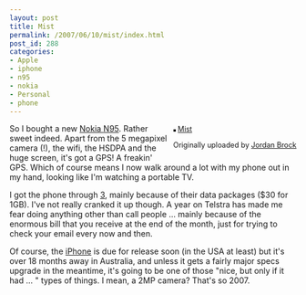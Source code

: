 ```yaml
---
layout: post
title: Mist
permalink: /2007/06/10/mist/index.html
post_id: 288
categories: 
- Apple
- iphone
- n95
- nokia
- Personal
- phone
---
```


<div style="float: right; margin-left: 10px; margin-bottom: 10px;">
 <a href="http://www.flickr.com/photos/mrsparkle/536535228/" title="photo sharing"><img src="http://farm2.static.flickr.com/1035/536535228_127fdf8e3a_m.jpg" alt="" style="border: solid 2px #000000;" /></a>
 

 <span style="font-size: 0.9em; margin-top: 0px;">
  <a href="http://www.flickr.com/photos/mrsparkle/536535228/">Mist</a>
  

  Originally uploaded by <a href="http://www.flickr.com/people/mrsparkle/">Jordan Brock</a>
 </span>
</div>

So I bought a new <a href="http://www.nokia.com.au/nokia/0,6771,98424,00.html">Nokia <span class="caps">N95</span></a>. Rather sweet indeed. Apart from the 5 megapixel camera (!), the wifi, the <span class="caps">HSDPA</span> and the huge screen, it's got a <span class="caps">GPS</span>! A freakin' <span class="caps">GPS</span>. Which of course means I now walk around a lot with my phone out in my hand, looking like I'm watching a portable TV.




I got the phone through <a href="http://www.three.com.au">3</a>, mainly because of their data packages ($30 for 1GB). I've not really cranked it up though. A year on Telstra has made me fear doing anything other than call people ... mainly because of the enormous bill that you receive at the end of the month, just for trying to check your email every now and then.




Of course, the <a href="http://www.nokia.com.au/nokia/0,6771,98424,00.html">iPhone</a> is due for release soon (in the <span class="caps">USA</span> at least) but it's over 18 months away in Australia, and unless it gets a fairly major specs upgrade in the meantime, it's going to be one of those "nice, but only if it had ... " types of things. I mean, a 2MP camera? That's so 2007.




<br clear="all" />


